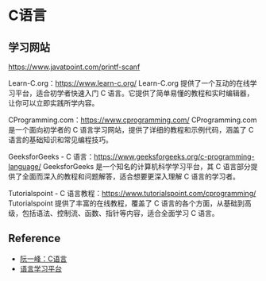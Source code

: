 # C语言

## 学习网站
https://www.javatpoint.com/printf-scanf

Learn-C.org：https://www.learn-c.org/
Learn-C.org 提供了一个互动的在线学习平台，适合初学者快速入门 C 语言。它提供了简单易懂的教程和实时编辑器，让你可以立即实践所学内容。

CProgramming.com：https://www.cprogramming.com/
CProgramming.com 是一个面向初学者的 C 语言学习网站，提供了详细的教程和示例代码，涵盖了 C 语言的基础知识和常见编程技巧。

GeeksforGeeks - C 语言：https://www.geeksforgeeks.org/c-programming-language/
GeeksforGeeks 是一个知名的计算机科学学习平台，其 C 语言部分提供了全面而深入的教程和问题解答，适合想要更深入理解 C 语言的学习者。

Tutorialspoint - C 语言教程：https://www.tutorialspoint.com/cprogramming/
Tutorialspoint 提供了丰富的在线教程，覆盖了 C 语言的各个方面，从基础到高级，包括语法、控制流、函数、指针等内容，适合全面学习 C 语言。


## Reference
- [阮一峰：C语言](https://wangdoc.com/clang/pointer)
- [语言学习平台](https://www.learn-c.org/)